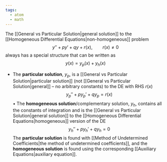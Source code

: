 ```yaml
---
tags:
  - atom
  - math
---
```

The [[General vs Particular Solution|general solution]] to the [[Homogeneous Differential Equations|non-homogeneous]] problem
$$y'' + py' + qy + r(x),\hspace{2em}r(x)\ne0$$
always has a special structure that can be written as
$$y(x) = y_p(x) + y_h(x)$$
- The **particular solution**, $y_p$, is a [[General vs Particular Solution|particular solution]] (not [[General vs Particular Solution|general]] – no arbitrary constants) to the DE with RHS $r(x)$
$$y_p'' + py_p' + qy_p = r(x)$$
• The **homogeneous solution**/complementary solution, $y_h$, contains all the constants of integration and is the [[General vs Particular Solution|general solution]] to the [[Homogeneous Differential Equations|homogeneous]] version of the DE
$$y_h'' + py_h' + qy_h = 0$$
The **particular solution** is found with  [[Method of Undetermined Coefficients|the method of undetermined coefficients]], and the **homogeneous solution** is found using the corresponding [[Auxiliary Equations|auxiliary equation]].
